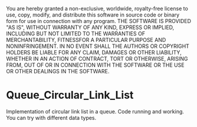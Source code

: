 You are hereby granted a non-exclusive, worldwide, royalty-free license to use, copy, modify, and distribute this software in source code or binary form for use in connection with any program. THE SOFTWARE IS PROVIDED "AS IS", WITHOUT WARRANTY OF ANY KIND, EXPRESS OR IMPLIED, INCLUDING BUT NOT LIMITED TO THE WARRANTIES OF MERCHANTABILITY, FITNESSFOR A PARTICULAR PURPOSE AND NONINFRINGEMENT. IN NO EVENT SHALL THE AUTHORS OR COPYRIGHT HOLDERS BE LIABLE FOR ANY CLAIM, DAMAGES OR OTHER LIABILITY, WHETHER IN AN ACTION OF CONTRACT, TORT OR OTHERWISE, ARISING FROM, OUT OF OR IN CONNECTION WITH THE SOFTWARE OR THE USE OR OTHER DEALINGS IN THE SOFTWARE.


# Queue_Circular_Link_List
Implementation of circular link list in a queue. Code running and working. You can try with different data types.
